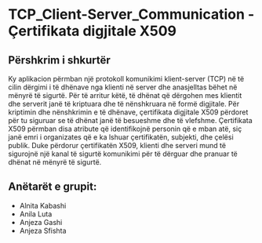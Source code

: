 # TCP_Client-Server_Communication - Çertifikata digjitale X509

## Përshkrim i shkurtër 

Ky aplikacion përmban një protokoll komunikimi klient-server (TCP) në të cilin dërgimi i të dhënave nga klienti në server dhe anasjelltas bëhet në mënyrë të sigurtë. Për të arritur këtë, të dhënat që dërgohen mes klientit dhe serverit janë të kriptuara dhe të nënshkruara në formë digjitale. Për kriptimin dhe nënshkrimin e të dhënave, çertifikata digjitale X509 përdoret për tu siguruar se të dhënat janë të besueshme dhe të vlefshme. Çertifikata X509 përmban disa atribute që identifikojnë personin që e mban atë, siç janë emri i organizates që e ka lshuar çertifikatën, subjekti, dhe çelësi publik. Duke përdorur çertifikatën X509, klienti dhe serveri mund të sigurojnë një kanal të sigurtë komunikimi për të dërguar dhe pranuar të dhënat në mënyrë të sigurtë.

## Anëtarët e grupit:
* Alnita Kabashi
* Anila Luta
* Anjeza Gashi
* Anjeza Sfishta

